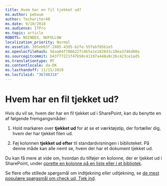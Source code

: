 ```yaml
---
title: Hvem har en fil tjekket ud?
ms.author: pebaum
author: Techwriter40
ms.date: 9/10/2018
ms.audience: ITPro
ms.topic: article
ROBOTS: NOINDEX, NOFOLLOW
localization_priority: Normal
ms.assetid: 395eb03f-2885-43d5-b2fe-55febf85b1e5
ms.openlocfilehash: 56aa04f7866227c4b5a1e1828d3c10ea3746d00a
ms.sourcegitcommit: b43f77221f47b50c41197a448a9c26c423ce1ad5
ms.translationtype: MT
ms.contentlocale: da-DK
ms.lasthandoff: 11/15/2019
ms.locfileid: "36748318"
---
```

# <a name="who-has-a-file-checked-out"></a>Hvem har en fil tjekket ud?

Hvis du vil se, hvem der har en fil tjekket ud i SharePoint, kan du benytte en af følgende fremgangsmåder:
  
1. Hold markøren over **tjekket ud** for at se et værktøjstip, der fortæller dig, hvem der har tjekket filen ud. 
    
2. Føj kolonnen **tjekket ud efter** til standardvisningen i biblioteket. På denne måde kan alle nemt se, hvem der har et dokument tjekket ud. 
    
Du kan få mere at vide om, hvordan du tilføjer en kolonne, der er tjekket ud i SharePoint, under [oprette en kolonne på en liste eller i et bibliotek](https://go.microsoft.com/fwlink/?linkid=2019591). 
  
Se flere ofte stillede spørgsmål om indtjekning eller udtjekning, se [de mest populære spørgsmål om check ud, Tjek ind](https://go.microsoft.com/fwlink/?linkid=2018786).
  

